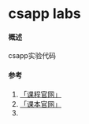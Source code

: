 # csapp labs



#### 概述

csapp实验代码



#### 参考

1. [「课程官网」](http://www.cs.cmu.edu/~213/index.html)
2. [「课本官网」](http://csapp.cs.cmu.edu/)
3. 

